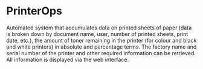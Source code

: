# PrinterOps
Automated system that accumulates data on printed sheets of paper (data is broken down by document name, user, number of printed sheets, print date, etc.), the amount of toner remaining in the printer (for colour and black and white printers) in absolute and percentage terms. The factory name and serial number of the printer and other required information can be retrieved. All information is displayed via the web interface.
